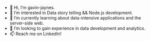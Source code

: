 - 👋 Hi, I’m gavin-jaynes.
- 👀 I’m interested in Data story telling && Node.js development.
- 🌱 I’m currently learning about data-intensive applications and the server-side web.
- 🙏 I’m looking to gain experience in data development and analytics.
- 📫 Reach me on LinkedIn!
